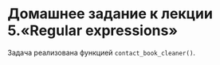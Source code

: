 # Домашнее задание к лекции 5.«Regular expressions»

Задача реализована функцией `contact_book_cleaner()`.
